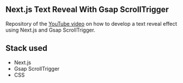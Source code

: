 ﻿## Next.js Text Reveal With Gsap ScrollTrigger

Repository of the [YouTube video](https://youtu.be/OYrodTmMyKE) on how to develop a text reveal effect using Next.js and Gsap ScrollTrigger.

## Stack used

- Next.js
- Gsap ScrollTrigger
- CSS
